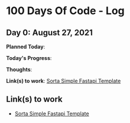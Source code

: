 # 100 Days Of Code - Log

## Day 0: August 27, 2021

**Planned Today**:

**Today's Progress**:

**Thoughts**:

**Link(s) to work**: [Sorta Simple Fastapi Template](https://github.com/falkowich/sorta-simple-fastapi-template)

## Link(s) to work

- [Sorta Simple Fastapi Template](https://github.com/falkowich/sorta-simple-fastapi-template)
